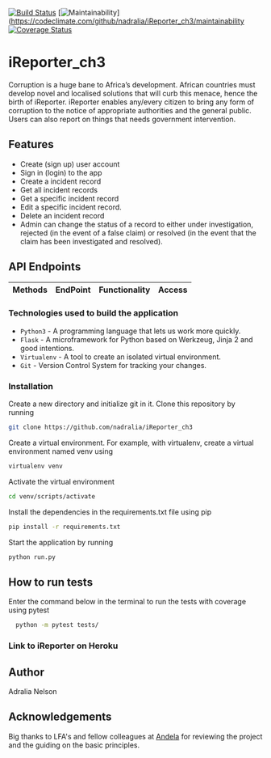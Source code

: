 [![Build Status](https://travis-ci.org/nadralia/iReporter_ch3.svg?branch=develop)](https://travis-ci.org/nadralia/iReporter_ch3)
[![Maintainability](https://api.codeclimate.com/v1/badges/30e2f57ba86ee7914f00/maintainability)](https://codeclimate.com/github/nadralia/iReporter_ch3/maintainability
[![Coverage Status](https://coveralls.io/repos/github/nadralia/iReporter_ch3/badge.svg?branch=develop)](https://coveralls.io/github/nadralia/iReporter_ch3?branch=develop)

# iReporter_ch3
Corruption is a huge bane to Africa’s development. African countries must develop novel and localised solutions that will curb this menace, hence the birth of iReporter. iReporter enables any/every citizen to bring any form of corruption to the notice of appropriate authorities and the general public. Users can also report on things that needs government intervention.


## Features
- Create (sign up) user account
- Sign in (login) to the app
- Create a incident record
- Get all incident records
- Get a specific incident record
- Edit a specific incident record.
- Delete an incident record
- Admin can change the status of a record to either under investigation, rejected (in the event of a false claim) or resolved (in the event that the claim has been investigated and resolved).


## API Endpoints
| Methods | EndPoint                               | Functionality                                   |Access
| ------- | -------------------------------------- | ----------------------------------------------- |------

### Technologies used to build the application
- `Python3` - A programming language that lets us work more quickly.
- `Flask` - A microframework for Python based on Werkzeug, Jinja 2 and good intentions.
- `Virtualenv` - A tool to create an isolated virtual environment.
- `Git` - Version Control System for tracking your changes.

### Installation

Create a new directory and initialize git in it. Clone this repository by running

```sh
git clone https://github.com/nadralia/iReporter_ch3
```

Create a virtual environment. For example, with virtualenv, create a virtual environment named venv using

```sh
virtualenv venv
```

Activate the virtual environment

```sh
cd venv/scripts/activate
```

Install the dependencies in the requirements.txt file using pip

```sh
pip install -r requirements.txt
```

Start the application by running

```sh
python run.py
```

## How to run tests

Enter the command below in the terminal to run the tests with coverage using
 pytest

```sh
  python -m pytest tests/
```

### Link to iReporter on Heroku


## Author

Adralia Nelson

## Acknowledgements

Big thanks to LFA's and fellow colleagues at [Andela](https://andela.com) for reviewing the project and the guiding on the basic principles.